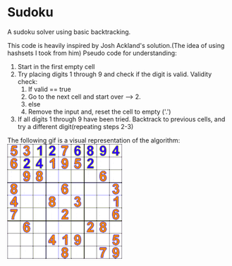 # Sudoku
A sudoku solver using basic backtracking.

This code is heavily inspired by Josh Ackland's solution.(The idea of using hashsets I took from him)
Pseudo code for understanding:
1. Start in the first empty cell
2. Try placing digits 1 through 9 and check if the digit is valid.
   Validity check: 
   1. If valid == true
   2. Go to the next cell and start over --> 2.
   3. else
   4. Remove the input and, reset the cell to empty ('.')
3. If all digits 1 through 9 have been tried. Backtrack to previous cells, and try a different digit(repeating steps 2-3)

The following gif is a visual representation of the algorithm:
![](https://github.com/zeloitzik/Sudoku/blob/main/Sudoku_solved_by_bactracking.gif)
